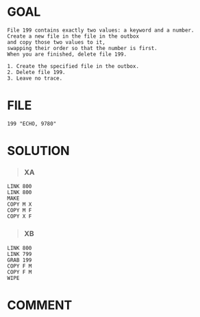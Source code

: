 # GOAL
~~~
File 199 contains exactly two values: a keyword and a number.
Create a new file in the file in the outbox
and copy those two values to it,
swapping their order so that the number is first.
When you are finished, delete file 199.
~~~

~~~
1. Create the specified file in the outbox.
2. Delete file 199.
3. Leave no trace.
~~~

# FILE
~~~
199 "ECHO, 9780"
~~~

# SOLUTION
> ### XA
~~~
LINK 800
LINK 800
MAKE
COPY M X
COPY M F
COPY X F
~~~

> ### XB
~~~
LINK 800
LINK 799
GRAB 199
COPY F M
COPY F M
WIPE
~~~

# COMMENT
